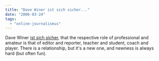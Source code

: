 ```yaml
---
title: "Dave Winer ist sich sicher..."
date: "2006-03-24"
tags: 
  - "online-journalismus"
---
```


Dave Winer [ist sich sicher](http://www.scripting.com/2006/03/22.html#thoughtsFromSundaysCybersalon), that the respective role of professional and amateur is that of editor and reporter, teacher and student, coach and player. There is a relationship, but it's a new one, and newness is always hard (but often fun).
